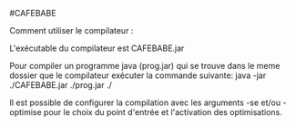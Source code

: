 #CAFEBABE

Comment utiliser le compilateur :

L'exécutable du compilateur est CAFEBABE.jar

Pour compiler un programme java (prog.jar) qui se trouve dans le meme dossier que le compilateur exécuter la commande suivante:
java -jar ./CAFEBABE.jar ./prog.jar ./

Il est possible de configurer la compilation avec les arguments -se et/ou -optimise
pour le choix du point d'entrée et l'activation des optimisations.
